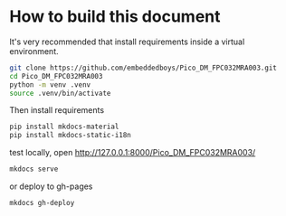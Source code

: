 How to build this document
==================================

It's very recommended that install requirements inside a virtual environment.
```bash
git clone https://github.com/embeddedboys/Pico_DM_FPC032MRA003.git
cd Pico_DM_FPC032MRA003
python -m venv .venv
source .venv/bin/activate
```

Then install requirements
```bash
pip install mkdocs-material
pip install mkdocs-static-i18n
```

test locally, open http://127.0.0.1:8000/Pico_DM_FPC032MRA003/
```bash
mkdocs serve
```

or deploy to gh-pages
```bash
mkdocs gh-deploy
```